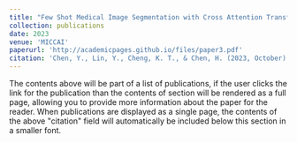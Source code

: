 ```yaml
---
title: "Few Shot Medical Image Segmentation with Cross Attention Transformer"
collection: publications
date: 2023
venue: 'MICCAI'
paperurl: 'http://academicpages.github.io/files/paper3.pdf'
citation: 'Chen, Y., Lin, Y., Cheng, K. T., & Chen, H. (2023, October). Few Shot Medical Image Segmentation with Cross Attention Transformer. In International Conference on Medical Image Computing and Computer-Assisted Intervention (pp. 233-243). Cham: Springer Nature Switzerland.'
---
```


The contents above will be part of a list of publications, if the user clicks the link for the publication than the contents of section will be rendered as a full page, allowing you to provide more information about the paper for the reader. When publications are displayed as a single page, the contents of the above "citation" field will automatically be included below this section in a smaller font.
